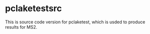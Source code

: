 # pclaketestsrc
This is source code version for pclaketest, which is usded to produce results for MS2. 
